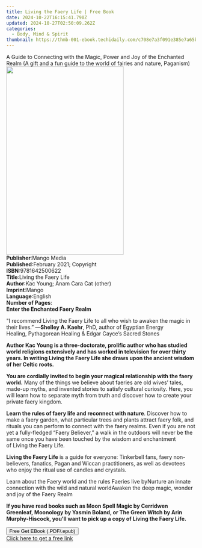 ```yaml
---
title: Living the Faery Life | Free Book
date: 2024-10-22T16:15:41.790Z
updated: 2024-10-27T02:50:09.262Z
categories:
  - Body, Mind & Spirit
thumbnail: https://thmb-001-ebook.techidaily.com/c708e7a3f091e385e7a65b9f8687f308505cde24f18effa26977f6c49ef474bf.jpg
---
```

<main id="book-container">
  <div class="flex flex-col">
    <div class="book-brief flex-1 py-6 px-4 sm:p-6 md:py-10 md:px-8">
      <!-- brief-->
      <div class="book-brief-main">
        A Guide to Connecting with the Magic, Power and Joy of the Enchanted
        Realm (A gift and a fun guide to the world of fairies and nature,
        Paganism)
      </div>
    </div>
    <div
      class="book-meta-info flex-1 grid gap-4 col-start-1 col-end-3 row-start-1 sm:mb-6 sm:grid-cols-4 lg:gap-6 lg:col-start-2 lg:row-end-6 lg:row-span-6 lg:mb-0"
    >
      <div
        class="book-meta-info-left place-content-center mt-4 p-4 text-sm leading-6 col-start-2 col-span-2 dark:text-slate-400"
      >
        <img
          class="w-full h-500 object-cover rounded-lg sm:h-255 sm:col-span-2 lg:col-span-full"
          src="https://img-001-ebook.techidaily.com/3c019248b3dc41f0123cdb1c71a0e2d8f678da695c0d8bc12ccda063b416a92f.jpg"
          alt=""
          width="312"
          height="500"
        />
      </div>
      <div
        class="book-meta-info-right mt-2 col-start-1 row-start-2 col-span-3 self-center"
      >
        <!-- meta data  -->
        <div class="flex flex-col px-4 md:px-8">
          <div class="flex-1">
            <strong>Publisher</strong>:<span class="px-2">Mango Media</span>
          </div>
          <div class="flex-1">
            <strong>Published</strong>:<span class="px-2"
              >February 2021; Copyright</span
            >
          </div>
          <div class="flex-1">
            <strong>ISBN</strong>:<span class="px-2">9781642500622</span>
          </div>
          <div class="flex-1">
            <strong>Title</strong>:<span class="px-2"
              >Living the Faery Life</span
            >
          </div>
          <div class="flex-1">
            <strong>Author</strong>:<span class="px-2"
              >Kac Young; Anam Cara Cat (other)</span
            >
          </div>
          <div class="flex-1">
            <strong>Imprint</strong>:<span class="px-2">Mango</span>
          </div>
          <div class="flex-1">
            <strong>Language</strong>:<span class="px-2">English</span>
          </div>
          <div class="flex-1">
            <strong>Number of Pages</strong>:<span class="px-2"></span>
          </div>
        </div>
      </div>
    </div>
    <div class="book-description flex-1 py-6 px-4 sm:p-6 md:py-10 md:px-8">
      <div class="book-description-main">
        <div accordion-content="" id="description">
          <strong><b>Enter the Enchanted Faery Realm</b><br /></strong>
          <p>
            "I recommend&nbsp;Living the Faery Life&nbsp;to all who wish to
            awaken the magic in their lives.” —<b>Shelley A. Kaehr</b>, PhD,
            author of&nbsp;Egyptian Energy Healing,&nbsp;Pythagorean
            Healing&nbsp;&amp;&nbsp;Edgar Cayce’s Sacred Stones<br />
          </p>
          <p>
            <b
              >Author Kac Young is a three-doctorate, prolific author&nbsp;who
              has studied world religions extensively and has worked in
              television for over thirty years. In writing&nbsp;Living the Faery
              Life&nbsp;she draws upon the ancient wisdom of her Celtic
              roots.</b
            ><br />
          </p>
          <p>
            <b
              >You are cordially invited to begin your magical relationship with
              the faery world.</b
            >&nbsp;Many of the things we believe about faeries are old wives’
            tales, made-up myths, and invented stories to satisfy cultural
            curiosity. Here, you will learn how to separate myth from truth and
            discover how to create your private faery kingdom.<br />
          </p>
          <p>
            <b>Learn the rules of faery life and reconnect with nature</b>.
            Discover how to make a faery garden, what particular trees and
            plants attract faery folk, and rituals you can perform to connect
            with the faery realms. Even if you are not yet a fully-fledged
            “Faery Believer,” a walk in the outdoors will never be the same once
            you have been touched by the wisdom and enchantment of&nbsp;Living
            the Faery Life.<br />
          </p>
          <p>
            <b>Living the Faery Life</b>&nbsp;is a guide for everyone:
            Tinkerbell fans, faery non-believers, fanatics, Pagan and Wiccan
            practitioners, as well as devotees who enjoy the ritual use of
            candles and crystals.<br />
          </p>
          Learn about the Faery world and the rules Faeries live byNurture an
          innate connection with the wild and natural worldAwaken the deep
          magic, wonder and joy of the Faery Realm
          <p></p>
          <p>
            <b
              >If you have read books such as&nbsp;Moon Spell Magic&nbsp;by
              Cerridwen Greenleaf,&nbsp;Moonology&nbsp;by Yasmin Boland,
              or&nbsp;The Green Witch&nbsp;by Arin Murphy-Hiscock, you'll want
              to pick up a copy of&nbsp;Living the Faery Life.</b
            >
          </p>
        </div>
        <div class="accordion-fader"></div>
      </div>
    </div>
    <div class="book-excerpts flex-1 py-6 px-4 sm:p-6 md:py-10 md:px-8"></div>
    <div
      class="book-about-author flex-1 py-6 px-4 sm:p-6 md:py-10 md:px-8"
    ></div>
    <div class="book-free-get flex-1 py-6 px-4 sm:p-6 md:py-10 md:px-8">
      <button
        id="btn-free-get"
        class="bg-blue-500 hover:bg-blue-700 text-white font-bold py-2 px-4 rounded"
      >
        Free Get EBook (.PDF/.epub)
      </button>
      <div id="countdown-display" class="px-2 text-lg mt-2"></div>
      <a
        id="free-link"
        class="hidden bg-blue-500 hover:bg-blue-700 text-white font-bold py-2 px-4 rounded"
        href="https://www.ebooks.com/en-us/book/209679963/living-the-faery-life/kac-young/"
        target="_blank"
        >Click here to get a free link</a
      >
    </div>
    <script>
      let countdownTime = 0;
      let countdownInterval = null;
      document
        .getElementById('btn-free-get')
        .addEventListener('click', startCountdown);
      function startCountdown() {
        countdownTime = new Date().getTime() + 60000 * 3;
        countdownInterval = setInterval(updateCountdown, 1000);
        document.getElementById('btn-free-get').disabled = true;
        document
          .getElementById('btn-free-get')
          .classList.add('bg-gray-500', 'cursor-not-allowed');
      }
      function updateCountdown() {
        let currentTime = new Date().getTime();
        let timeLeft = countdownTime - currentTime;
        let secondsLeft = Math.floor(timeLeft / 1000);
        document.getElementById('countdown-display').innerHTML =
          `Remaining time: ${secondsLeft} seconds.`;
        if (secondsLeft <= 0) {
          clearInterval(countdownInterval);
          document.getElementById('btn-free-get').classList.add('hidden');
          document.getElementById('free-link').classList.remove('hidden');
          document.getElementById('countdown-display').innerHTML = '';
        }
      }
    </script>
  </div>
</main>

<ins class="adsbygoogle"
      style="display:block"
      data-ad-client="ca-pub-7571918770474297"
      data-ad-slot="8358498916"
      data-ad-format="auto"
      data-full-width-responsive="true"></ins>
    